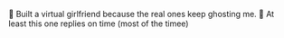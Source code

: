 🚀 Built a virtual girlfriend because the real ones keep ghosting me.
🤖 At least this one replies on time (most of the timee)



